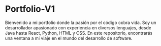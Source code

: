 # Portfolio-V1
Bienvenido a mi portfolio donde la pasión por el código cobra vida. Soy un desarrollador apasionado con experiencia en diversos lenguajes, desde Java hasta React, Python, HTML y CSS. En este repositorio, encontrarás una ventana a mi viaje en el mundo del desarrollo de software.
